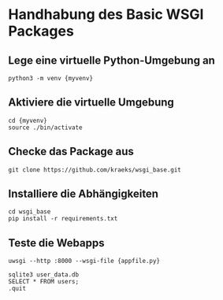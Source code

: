 # Handhabung des Basic WSGI Packages

## Lege eine virtuelle Python-Umgebung an

```
python3 -m venv {myvenv}
```

## Aktiviere die virtuelle Umgebung

```
cd {myvenv}
source ./bin/activate
```

## Checke das Package aus

```
git clone https://github.com/kraeks/wsgi_base.git
```

## Installiere die Abhängigkeiten

```
cd wsgi_base
pip install -r requirements.txt
```

## Teste die Webapps

```
uwsgi --http :8000 --wsgi-file {appfile.py}
```

```
sqlite3 user_data.db
SELECT * FROM users;
.quit
```


